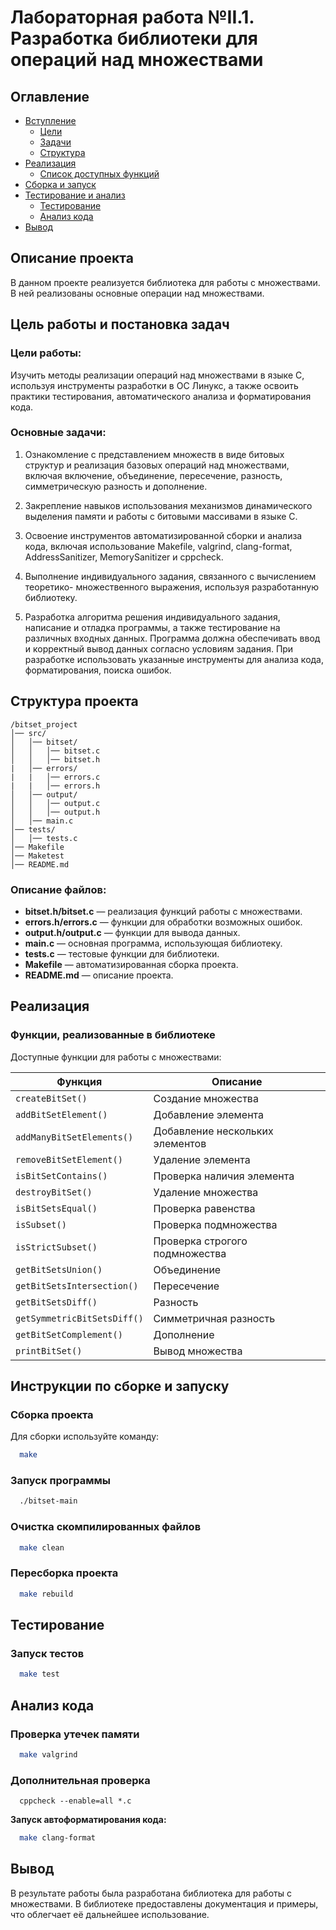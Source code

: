 # Лабораторная работа №II.1. Разработка библиотеки для операций над множествами

## Оглавление

- [Вступление](#описание-проекта)
    - [Цели](#цели-работы)
    - [Задачи](#основные-задачи)
    - [Структура](#структура-проекта)
- [Реализация](#реализация)
    - [Список доступных функций](#функции-реализованные-в-библиотеке)
- [Сборка и запуск](#инструкции-по-сборке-и-запуску)
- [Тестирование и анализ](#тестирование)
    - [Тестирование](#тестирование)
    - [Анализ кода](#анализ-кода)
- [Вывод](#вывод)

## Описание проекта
В данном проекте реализуется библиотека для работы с множествами.
В ней реализованы основные операции над множествами.

## Цель работы и постановка задач
### Цели работы:

Изучить методы реализации операций над множествами в языке C, используя
инструменты разработки в ОС Линукс, а также освоить практики тестирования,
автоматического анализа и форматирования кода.

### Основные задачи:
1. Ознакомление с представлением множеств в виде битовых структур и реализация базовых
   операций над множествами, включая включение, объединение, пересечение, разность,
   симметрическую разность и дополнение.

2. Закрепление навыков использования механизмов динамического выделения памяти и
   работы с битовыми массивами в языке C.

3. Освоение инструментов автоматизированной сборки и анализа кода, включая
   использование Makefile, valgrind, clang-format, AddressSanitizer, MemorySanitizer и cppcheck.

4. Выполнение индивидуального задания, связанного с вычислением теоретико-
   множественного выражения, используя разработанную библиотеку.

5. Разработка алгоритма решения индивидуального задания, написание и отладка
   программы, а также тестирование на различных входных данных. Программа должна
   обеспечивать ввод и корректный вывод данных согласно условиям задания. При разработке
   использовать указанные инструменты для анализа кода, форматирования, поиска ошибок.

## Структура проекта
```
/bitset_project
│── src/
│   │── bitset/
│   │   │── bitset.c
│   │   │── bitset.h
|   │── errors/
|   |   │── errors.c
|   |   │── errors.h
│   │── output/
│   │   │── output.c
│   │   │── output.h
│   │── main.c
│── tests/
│   │── tests.c
│── Makefile
│── Maketest
│── README.md
```

### Описание файлов:
- **bitset.h/bitset.c** — реализация функций работы с множествами.
- **errors.h/errors.c** — функции для обработки возможных ошибок.
- **output.h/output.c** — функции для вывода данных.
- **main.c** — основная программа, использующая библиотеку.
- **tests.c** — тестовые функции для библиотеки.
- **Makefile** — автоматизированная сборка проекта.
- **README.md** — описание проекта.

## Реализация

### Функции, реализованные в библиотеке

Доступные функции для работы с множествами:

| Функция                     | Описание                        |
|-----------------------------|---------------------------------|
| `createBitSet()`            | Создание множества              |
| `addBitSetElement()`        | Добавление элемента             |
| `addManyBitSetElements()`   | Добавление нескольких элементов |
| `removeBitSetElement()`     | Удаление элемента               |
| `isBitSetContains()`        | Проверка наличия элемента       |
| `destroyBitSet()`           | Удаление множества              |
| `isBitSetsEqual()`          | Проверка равенства              |
| `isSubset()`                | Проверка подмножества           |
| `isStrictSubset()`          | Проверка строгого подмножества  |
| `getBitSetsUnion()`         | Объединение                     |
| `getBitSetsIntersection()`  | Пересечение                     |
| `getBitSetsDiff()`          | Разность                        |
| `getSymmetricBitSetsDiff()` | Симметричная разность           |
| `getBitSetComplement()`     | Дополнение                      |
| `printBitSet()`             | Вывод множества                 |


## Инструкции по сборке и запуску
### Сборка проекта
Для сборки используйте команду:
```sh
  make
```
### Запуск программы
```sh
  ./bitset-main
```
### Очистка скомпилированных файлов
```sh
  make clean
```
### Пересборка проекта
```sh
  make rebuild
```
## Тестирование
### Запуск тестов
```sh
  make test
```
## Анализ кода

### Проверка утечек памяти
```sh
  make valgrind
```
### Дополнительная проверка
```
  cppcheck --enable=all *.c
```

**Запуск автоформатирования кода:**
```sh
  make clang-format
```

## Вывод
В результате работы была разработана библиотека для работы с множествами.
В библиотеке предоставлены документация и примеры, что облегчает её дальнейшее использование.